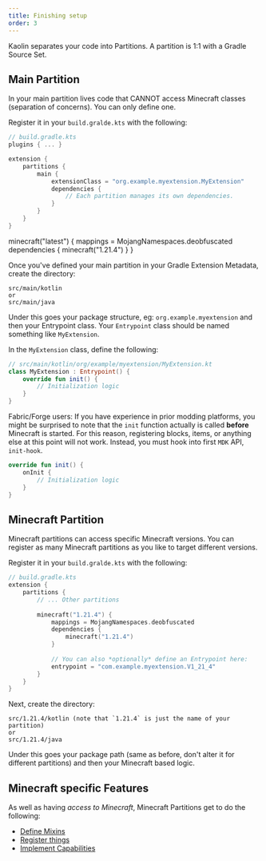```yaml
---
title: Finishing setup 
order: 3
---
```


Kaolin separates your code into Partitions. A partition is 1:1 with a Gradle Source Set.

## Main Partition

In your main partition lives code that CANNOT access Minecraft classes (separation of concerns). You can only define one.

Register it in your `build.gralde.kts` with the following:

```kotlin
// build.gradle.kts
plugins { ... }

extension {
    partitions {
        main {
            extensionClass = "org.example.myextension.MyExtension"
            dependencies {
                // Each partition manages its own dependencies.
            }
        }
    }
}
```

minecraft("latest") {
mappings = MojangNamespaces.deobfuscated
dependencies {
minecraft("1.21.4")
}
}

Once you've defined your main partition in your Gradle Extension Metadata, create the directory:
```text
src/main/kotlin
or
src/main/java
```

Under this goes your package structure, eg: `org.example.myextension` and then your Entrypoint class. Your `Entrypoint` class should be named something like `MyExtension`.

In the `MyExtension` class, define the following:

```kotlin
// src/main/kotlin/org/example/myextension/MyExtension.kt
class MyExtension : Entrypoint() {
    override fun init() {
        // Initialization logic
    }
}
```

Fabric/Forge users: If you have experience in prior modding platforms, you might be surprised to note that the `init` function actually is called **before** Minecraft is started. For this reason, registering blocks, items, or anything else at this point will not work. Instead, you must hook into first `MDK` API, `init-hook`.

```kotlin
override fun init() {
    onInit {
        // Initialization logic
    }
}
```

## Minecraft Partition

Minecraft partitions can access specific Minecraft versions. You can register as many Minecraft partitions as you like to target different versions.


Register it in your `build.gralde.kts` with the following:

```kotlin
// build.gradle.kts
extension {
    partitions {
        // ... Other partitions
        
        minecraft("1.21.4") {
            mappings = MojangNamespaces.deobfuscated
            dependencies {
                minecraft("1.21.4")
            }
            
            // You can also *optionally* define an Entrypoint here:
            entrypoint = "com.example.myextension.V1_21_4"
        }
    }
}
```

Next, create the directory:
```text
src/1.21.4/kotlin (note that `1.21.4` is just the name of your partition)
or
src/1.21.4/java
```

Under this goes your package path (same as before, don't alter it for different partitions) and then your Minecraft based logic.

## Minecraft specific Features

As well as having _access to Minecraft_, Minecraft Partitions get to do the following:
- [Define Mixins](/docs/mixins)
- [Register things](/docs/register-block-example)
- [Implement Capabilities](/docs/capabilities)